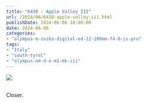 ```yaml
---
title: "6438 - Apple Valley III"
url: /2024/06/6438-apple-valley-iii.html
publishDate: 2024-06-06 18:00:00
date: 2024-06-06
categories:
- "olympus-m-zuiko-digital-ed-12-100mm-f4-0-is-pro"
tags:
- "Italy"
- "south-tyrol"
- "olympus-om-d-e-m1-mk-iii"
---
```

<div class="container">
<div class="center"><a target="_blank" href="https://d25zfm9zpd7gm5.cloudfront.net/1200x1200/2020/20200905_100910_lr.jpg"><img class="webfeedsFeaturedVisual" src="https://d25zfm9zpd7gm5.cloudfront.net/0600x0600/2020/20200905_100910_lr.jpg" /></a></div>
</div>
<br />

Closer. 
